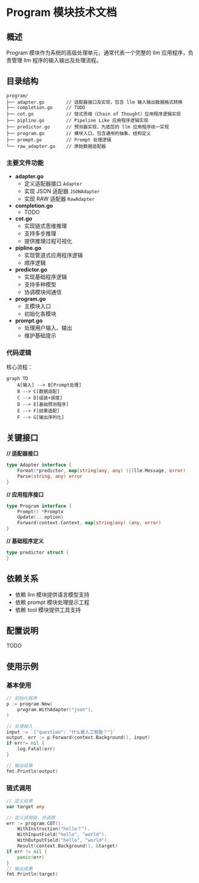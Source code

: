 # Program 模块技术文档

## 概述

Program 模块作为系统的高级处理单元，通常代表一个完整的 llm 应用程序，负责管理 llm 程序的输入输出及处理流程。

## 目录结构

```no
program/
├── adapter.go        // 适配器接口及实现，包含 llm 输入输出数据格式转换
├── completion.go     // TODO
├── cot.go            // 链式思维（Chain of Thought）应用程序逻辑实现
├── pipline.go        // Pipeline Like 应用程序逻辑实现
├── predictor.go      // 预测器实现，为底层的 llm 应用程序统一实现
├── program.go        // 模块入口，包含通用的抽象、结构定义
├── prompt.go         // Prompt 处理逻辑
└── raw_adapter.go    // 原始数据适配器
```

### 主要文件功能

- **adapter.go**
  - 定义适配器接口 `Adapter`
  - 实现 JSON 适配器 `JSONAdapter`
  - 实现 RAW 适配器 `RawAdapter`
- **completion.go**
  - TODO
- **cot.go**
  - 实现链式思维推理
  - 支持多步推理
  - 提供推理过程可视化
- **pipline.go**
  - 实现管道式应用程序逻辑
  - 顺序逻辑
- **predictor.go**
  - 实现基础程序逻辑
  - 支持多种模型
  - 协调模块间通信
- **program.go**
  - 主模块入口
  - 初始化各模块
- **prompt.go**
  - 处理用户输入、输出
  - 维护基础提示

### 代码逻辑

核心流程：

```mermaid
graph TD
    A[输入] --> B[Prompt处理]
    B --> C[数据适配]
    C --> D[组装+调度]
    D --> E[基础预测程序]
    E --> F[结果适配]
    F --> G[输出序列化]
```

## 关键接口

**// 适配器接口**

```go
type Adapter interface {
    Format(*predictor, map[string]any, any) ([]llm.Message, error)
    Parse(string, any) error
}
```

**// 应用程序接口**

```go
type Program interface {
    Prompt() *Promptx
    Update(...option)
    Forward(context.Context, map[string]any) (any, error)
}
```

**// 基础程序定义**

```go
type predictor struct {
}
```

## 依赖关系

- 依赖 llm 模块提供语言模型支持
- 依赖 prompt 模块处理提示工程
- 依赖 tool 模块提供工具支持

## 配置说明

TODO

## 使用示例

### 基本使用

```go
// 初始化程序
p := program.New(
    program.WithAdapter("json"),
)

// 处理输入
input := `{"question": "什么是人工智能？"}`
output, err := p.Forward(context.Background(), input)
if err!= nil {
    log.Fatal(err)
}

// 输出结果
fmt.Println(output)
```

### 链式调用

```go
// 定义结果
var target any

// 定义调用链，并调用
err := program.COT().
    WithInstruction("hello？").
    WithInputField("hello", "world").
    WithOutputField("hello", "world").
    Result(context.Background(), &target)
if err != nil {
    panic(err)
}
// 输出结果
fmt.Println(target)
```
